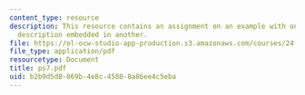 ```yaml
---
content_type: resource
description: This resource contains an assignment on an example with one definite
  description embedded in another.
file: https://ol-ocw-studio-app-production.s3.amazonaws.com/courses/24-903-language-and-its-structure-iii-semantics-and-pragmatics-spring-2005/b2b9d5d8069b4e8c45808a86ee4c5eba_ps7.pdf
file_type: application/pdf
resourcetype: Document
title: ps7.pdf
uid: b2b9d5d8-069b-4e8c-4580-8a86ee4c5eba
---
```

